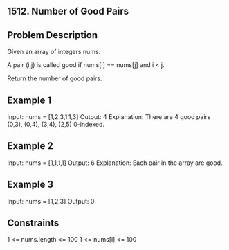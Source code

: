## 1512. Number of Good Pairs
## Problem Description

Given an array of integers nums.

A pair (i,j) is called good if nums[i] == nums[j] and i < j.

Return the number of good pairs.

## Example 1

Input: nums = [1,2,3,1,1,3]
Output: 4
Explanation: There are 4 good pairs (0,3), (0,4), (3,4), (2,5) 0-indexed.

## Example 2

Input: nums = [1,1,1,1]
Output: 6
Explanation: Each pair in the array are good.

## Example 3

Input: nums = [1,2,3]
Output: 0

## Constraints

1 <= nums.length <= 100
1 <= nums[i] <= 100